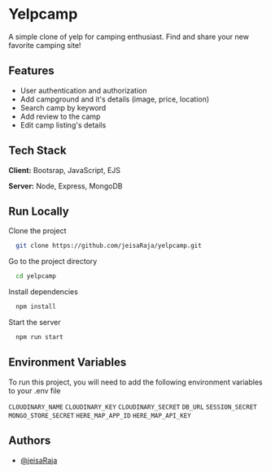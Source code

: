 
# Yelpcamp

A simple clone of yelp for camping enthusiast. Find and share your new favorite camping site!


## Features

- User authentication and authorization
- Add campground and it's details (image, price, location)
- Search camp by keyword
- Add review to the camp
- Edit camp listing's details



## Tech Stack

**Client:** Bootsrap, JavaScript, EJS

**Server:** Node, Express, MongoDB


## Run Locally

Clone the project

```bash
  git clone https://github.com/jeisaRaja/yelpcamp.git
```

Go to the project directory

```bash
  cd yelpcamp
```

Install dependencies

```bash
  npm install
```

Start the server

```bash
  npm run start
```


## Environment Variables

To run this project, you will need to add the following environment variables to your .env file

`CLOUDINARY_NAME`
`CLOUDINARY_KEY`
`CLOUDINARY_SECRET`
`DB_URL`
`SESSION_SECRET`
`MONGO_STORE_SECRET`
`HERE_MAP_APP_ID`
`HERE_MAP_API_KEY`



## Authors

- [@jeisaRaja](https://github.com/jeisaRaja/)

